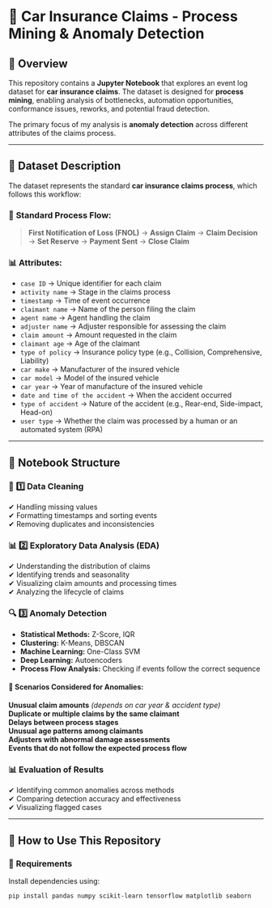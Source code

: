 # 🚗 Car Insurance Claims - Process Mining & Anomaly Detection

## 📌 Overview  
This repository contains a **Jupyter Notebook** that explores an event log dataset for **car insurance claims**. The dataset is designed for **process mining**, enabling analysis of bottlenecks, automation opportunities, conformance issues, reworks, and potential fraud detection.  

The primary focus of my analysis is **anomaly detection** across different attributes of the claims process.  

---

## 📂 Dataset Description  
The dataset represents the standard **car insurance claims process**, which follows this workflow:  

### 🔄 **Standard Process Flow:**  
> **First Notification of Loss (FNOL)** → **Assign Claim** → **Claim Decision** → **Set Reserve** → **Payment Sent** → **Close Claim**  

### 📊 **Attributes:**  
- `case ID` → Unique identifier for each claim  
- `activity name` → Stage in the claims process  
- `timestamp` → Time of event occurrence  
- `claimant name` → Name of the person filing the claim  
- `agent name` → Agent handling the claim  
- `adjuster name` → Adjuster responsible for assessing the claim  
- `claim amount` → Amount requested in the claim  
- `claimant age` → Age of the claimant  
- `type of policy` → Insurance policy type (e.g., Collision, Comprehensive, Liability)  
- `car make` → Manufacturer of the insured vehicle  
- `car model` → Model of the insured vehicle  
- `car year` → Year of manufacture of the insured vehicle  
- `date and time of the accident` → When the accident occurred  
- `type of accident` → Nature of the accident (e.g., Rear-end, Side-impact, Head-on)  
- `user type` → Whether the claim was processed by a human or an automated system (RPA)  

---

## 📑 Notebook Structure  

### 🧹 **1️⃣ Data Cleaning**  
✔ Handling missing values  
✔ Formatting timestamps and sorting events  
✔ Removing duplicates and inconsistencies  

### 📊 **2️⃣ Exploratory Data Analysis (EDA)**  
✔ Understanding the distribution of claims  
✔ Identifying trends and seasonality  
✔ Visualizing claim amounts and processing times  
✔ Analyzing the lifecycle of claims  

### 🔍 **3️⃣ Anomaly Detection**  
- **Statistical Methods:** Z-Score, IQR  
- **Clustering:** K-Means, DBSCAN  
- **Machine Learning:** One-Class SVM  
- **Deep Learning:** Autoencoders  
- **Process Flow Analysis:** Checking if events follow the correct sequence  

#### **🚩 Scenarios Considered for Anomalies:**  
**Unusual claim amounts** _(depends on car year & accident type)_  
**Duplicate or multiple claims by the same claimant**  
**Delays between process stages**  
**Unusual age patterns among claimants**  
**Adjusters with abnormal damage assessments**  
**Events that do not follow the expected process flow**  

### 📊 **Evaluation of Results**  
✔ Identifying common anomalies across methods  
✔ Comparing detection accuracy and effectiveness  
✔ Visualizing flagged cases  

---

## 🚀 How to Use This Repository  

### 🔧 **Requirements**  
Install dependencies using:  
```bash
pip install pandas numpy scikit-learn tensorflow matplotlib seaborn
